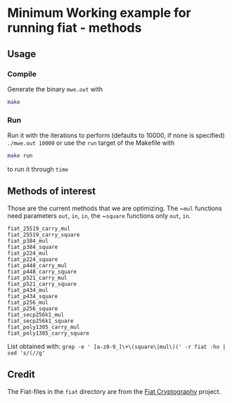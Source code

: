# Minimum Working example for running fiat - methods

## Usage

### Compile

Generate the binary `mwe.out` with

```bash
make
```

### Run

Run it with the iterations to perform (defaults to 10000, if none is specified)
`./mwe.out 10000`
or use the `run` target of the Makefile with

```bash
make run
```

to run it through `time`


## Methods of interest

Those are the current methods that we are optimizing.
The ~`mul` functions need parameters `out`, `in`, `in`, the ~`square` functions only `out`, `in`.


```
fiat_25519_carry_mul
fiat_25519_carry_square
fiat_p384_mul
fiat_p384_square
fiat_p224_mul
fiat_p224_square
fiat_p448_carry_mul
fiat_p448_carry_square
fiat_p521_carry_mul
fiat_p521_carry_square
fiat_p434_mul
fiat_p434_square
fiat_p256_mul
fiat_p256_square
fiat_secp256k1_mul
fiat_secp256k1_square
fiat_poly1305_carry_mul
fiat_poly1305_carry_square
```
List obtained with: `grep -e ' [a-z0-9_]\+\(square\|mul\)(' -r fiat -ho | sed 's/(//g'`

## Credit

The Fiat-files in the `fiat` directory are from the [Fiat Cryptography](https://github.com/mit-plv/fiat-crypto/tree/0f61b56dda31384cbeb76f14b03b522d21e27b26/fiat-c/src) project.

